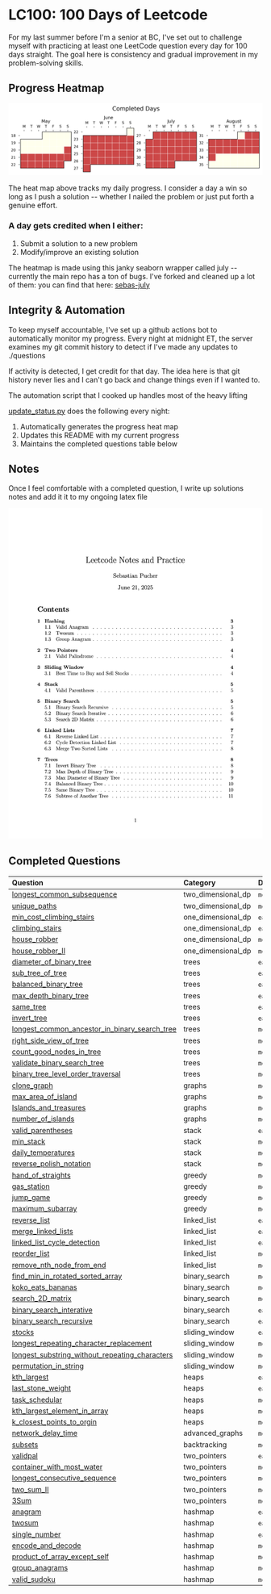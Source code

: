 # LC100: 100 Days of Leetcode

For my last summer before I'm a senior at BC, I've set out to challenge myself with practicing at least one LeetCode question every day for 100 days straight. The goal here is consistency and gradual improvement in my problem-solving skills.

## Progress Heatmap
![sebas's progress xD)](./auto_assets/plot.png)


The heat map above tracks my daily progress. I consider a day a win so long as I push a solution -- whether I nailed the problem or just put forth a genuine effort.

### A day gets credited when I either:

1. Submit a solution to a new problem
2. Modify/improve an existing solution

The heatmap is made using this janky seaborn wrapper called july -- currently the main repo has a ton of bugs. I've forked and cleaned up a lot of them: you can find that here: [sebas-july](https://github.com/SebPuchi/july)

## Integrity & Automation 

To keep myself accountable, I've set up a github actions bot to automatically monitor my progress. Every night at midnight ET, the server examines my git commit history to detect if I've made any updates to ./questions

If activity is detected, I get credit for that day. The idea here is that git history never lies and I can't go back and change things even if I wanted to. 

The automation script that I cooked up handles most of the heavy lifting

[update_status.py](./update_status.py) does the following every night:

1. Automatically generates the progress heat map
2. Updates this README with my current progress
3. Maintains the completed questions table below

## Notes
Once I feel comfortable with a completed question, I write up solutions notes and add it it to my ongoing latex file

<p align="center">
  <a href="./notex.pdf">
    <img src="./auto_assets/notes.png" width="750">
  </a>
</p>

## Completed Questions
| Question | Category | Difficulty |
|:-----------------------------|:---------|:------------|
| [longest_common_subsequence](./questions/two_dimensional_dp/medium/longest_common_subsequence.py) | two_dimensional_dp | `medium` |
| [unique_paths](./questions/two_dimensional_dp/medium/unique_paths.py) | two_dimensional_dp | `medium` |
| [min_cost_climbing_stairs](./questions/one_dimensional_dp/easy/min_cost_climbing_stairs.py) | one_dimensional_dp | `easy` |
| [climbing_stairs](./questions/one_dimensional_dp/easy/climbing_stairs.py) | one_dimensional_dp | `easy` |
| [house_robber](./questions/one_dimensional_dp/medium/house_robber.py) | one_dimensional_dp | `medium` |
| [house_robber_II](./questions/one_dimensional_dp/medium/house_robber_II.py) | one_dimensional_dp | `medium` |
| [diameter_of_binary_tree](./questions/trees/easy/diameter_of_binary_tree.py) | trees | `easy` |
| [sub_tree_of_tree](./questions/trees/easy/sub_tree_of_tree.py) | trees | `easy` |
| [balanced_binary_tree](./questions/trees/easy/balanced_binary_tree.py) | trees | `easy` |
| [max_depth_binary_tree](./questions/trees/easy/max_depth_binary_tree.py) | trees | `easy` |
| [same_tree](./questions/trees/easy/same_tree.py) | trees | `easy` |
| [invert_tree](./questions/trees/easy/invert_tree.py) | trees | `easy` |
| [longest_common_ancestor_in_binary_search_tree](./questions/trees/medium/longest_common_ancestor_in_binary_search_tree.py) | trees | `medium` |
| [right_side_view_of_tree](./questions/trees/medium/right_side_view_of_tree.py) | trees | `medium` |
| [count_good_nodes_in_tree](./questions/trees/medium/count_good_nodes_in_tree.py) | trees | `medium` |
| [validate_binary_search_tree](./questions/trees/medium/validate_binary_search_tree.py) | trees | `medium` |
| [binary_tree_level_order_traversal](./questions/trees/medium/binary_tree_level_order_traversal.py) | trees | `medium` |
| [clone_graph](./questions/graphs/medium/clone_graph.py) | graphs | `medium` |
| [max_area_of_island](./questions/graphs/medium/max_area_of_island.py) | graphs | `medium` |
| [Islands_and_treasures](./questions/graphs/medium/Islands_and_treasures.py) | graphs | `medium` |
| [number_of_islands](./questions/graphs/medium/number_of_islands.py) | graphs | `medium` |
| [valid_parentheses](./questions/stack/easy/valid_parentheses.py) | stack | `easy` |
| [min_stack](./questions/stack/medium/min_stack.py) | stack | `medium` |
| [daily_temperatures](./questions/stack/medium/daily_temperatures.py) | stack | `medium` |
| [reverse_polish_notation](./questions/stack/medium/reverse_polish_notation.py) | stack | `medium` |
| [hand_of_straights](./questions/greedy/medium/hand_of_straights.py) | greedy | `medium` |
| [gas_station](./questions/greedy/medium/gas_station.py) | greedy | `medium` |
| [jump_game](./questions/greedy/medium/jump_game.py) | greedy | `medium` |
| [maximum_subarray](./questions/greedy/medium/maximum_subarray.py) | greedy | `medium` |
| [reverse_list](./questions/linked_list/easy/reverse_list.py) | linked_list | `easy` |
| [merge_linked_lists](./questions/linked_list/easy/merge_linked_lists.py) | linked_list | `easy` |
| [linked_list_cycle_detection](./questions/linked_list/easy/linked_list_cycle_detection.py) | linked_list | `easy` |
| [reorder_list](./questions/linked_list/medium/reorder_list.py) | linked_list | `medium` |
| [remove_nth_node_from_end](./questions/linked_list/medium/remove_nth_node_from_end.py) | linked_list | `medium` |
| [find_min_in_rotated_sorted_array](./questions/binary_search/meduim/find_min_in_rotated_sorted_array.py) | binary_search | `meduim` |
| [koko_eats_bananas](./questions/binary_search/meduim/koko_eats_bananas.py) | binary_search | `meduim` |
| [search_2D_matrix](./questions/binary_search/meduim/search_2D_matrix.py) | binary_search | `meduim` |
| [binary_search_interative](./questions/binary_search/easy/binary_search_interative.py) | binary_search | `easy` |
| [binary_search_recursive](./questions/binary_search/easy/binary_search_recursive.py) | binary_search | `easy` |
| [stocks](./questions/sliding_window/easy/stocks.py) | sliding_window | `easy` |
| [longest_repeating_character_replacement](./questions/sliding_window/medium/longest_repeating_character_replacement.py) | sliding_window | `medium` |
| [longest_substring_without_repeating_characters](./questions/sliding_window/medium/longest_substring_without_repeating_characters.py) | sliding_window | `medium` |
| [permutation_in_string](./questions/sliding_window/medium/permutation_in_string.py) | sliding_window | `medium` |
| [kth_largest](./questions/heaps/easy/kth_largest.py) | heaps | `easy` |
| [last_stone_weight](./questions/heaps/easy/last_stone_weight.py) | heaps | `easy` |
| [task_schedular](./questions/heaps/medium/task_schedular.py) | heaps | `medium` |
| [kth_largest_element_in_array](./questions/heaps/medium/kth_largest_element_in_array.py) | heaps | `medium` |
| [k_closest_points_to_orgin](./questions/heaps/medium/k_closest_points_to_orgin.py) | heaps | `medium` |
| [network_delay_time](./questions/advanced_graphs/medium/network_delay_time.py) | advanced_graphs | `medium` |
| [subsets](./questions/backtracking/medium/subsets.py) | backtracking | `medium` |
| [validpal](./questions/two_pointers/easy/validpal.py) | two_pointers | `easy` |
| [container_with_most_water](./questions/two_pointers/medium/container_with_most_water.py) | two_pointers | `medium` |
| [longest_consecutive_sequence](./questions/two_pointers/medium/longest_consecutive_sequence.py) | two_pointers | `medium` |
| [two_sum_II](./questions/two_pointers/medium/two_sum_II.py) | two_pointers | `medium` |
| [3Sum](./questions/two_pointers/medium/3Sum.py) | two_pointers | `medium` |
| [anagram](./questions/hashmap/easy/anagram.py) | hashmap | `easy` |
| [twosum](./questions/hashmap/easy/twosum.py) | hashmap | `easy` |
| [single_number](./questions/hashmap/easy/single_number.py) | hashmap | `easy` |
| [encode_and_decode](./questions/hashmap/medium/encode_and_decode.py) | hashmap | `medium` |
| [product_of_array_except_self](./questions/hashmap/medium/product_of_array_except_self.py) | hashmap | `medium` |
| [group_anagrams](./questions/hashmap/medium/group_anagrams.py) | hashmap | `medium` |
| [valid_sudoku](./questions/hashmap/medium/valid_sudoku.py) | hashmap | `medium` |
